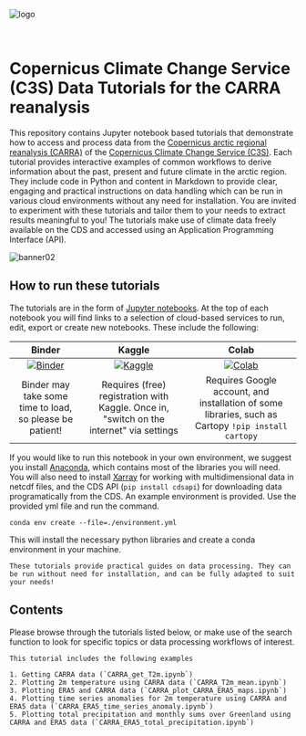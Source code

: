 ![logo](./LogoLine_EC_Cop_ECMWF.png)

<br>

# Copernicus Climate Change Service (C3S) Data Tutorials for the CARRA reanalysis

This repository contains Jupyter notebook based tutorials that demonstrate how to access and process data from the [Copernicus arctic regional reanalysis (CARRA)](https://cds.climate.copernicus.eu/cdsapp#!/dataset/reanalysis-carra-model-levels?tab=overview) of the [Copernicus Climate Change Service (C3S)](https://climate.copernicus.eu/). Each tutorial provides interactive examples of common workflows to derive information about the past, present and future climate in the arctic region. They include code in Python and content in Markdown to provide clear, engaging and practical instructions on data handling which can be run in various cloud environments without any need for installation. You are invited to experiment with these tutorials and tailor them to your needs to extract results meaningful to you! The tutorials make use of climate data freely available on the CDS and accessed using an Application Programming Interface (API).

![banner02](./img/C3S_jupyterbook_banner_v01.png)

## How to run these tutorials

The tutorials are in the form of [Jupyter notebooks](https://jupyter.org/). At the top of each notebook you will find links to a selection of cloud-based services to run, edit, export or create new notebooks. These include the following:

|Binder|Kaggle|Colab|
|:-:|:-:|:-:|
|[![Binder](https://mybinder.org/badge.svg)](https://mybinder.org/)|[![Kaggle](https://kaggle.com/static/images/open-in-kaggle.svg)](https://www.kaggle.com/code)|[![Colab](https://colab.research.google.com/assets/colab-badge.svg)](https://colab.research.google.com/)|
|Binder may take some time to load, so please be patient!                                           |Requires (free) registration with Kaggle. Once in, "switch on the internet" via settings           |Requires Google account, and installation of some libraries, such as Cartopy `!pip install cartopy`|

If you would like to run this notebook in your own environment, we suggest you install [Anaconda](https://docs.anaconda.com/anaconda/install/), which contains most of the libraries you will need. You will also need to install [Xarray](http://xarray.pydata.org/en/stable/) for working with multidimensional data in netcdf files, and the CDS API (`pip install cdsapi`) for downloading data programatically from the CDS.
An example environment is provided. Use the provided yml file and run the command.
```
conda env create --file=./environment.yml

```
This will install the necessary python libraries and create a conda environment in your machine.

```{note}
These tutorials provide practical guides on data processing. They can be run without need for installation, and can be fully adapted to suit your needs!
```

## Contents

Please browse through the tutorials listed below, or make use of the search function to look for specific topics or data processing workflows of interest.

```{tableofcontents}
This tutorial includes the following examples

1. Getting CARRA data (`CARRA_get_T2m.ipynb`)
2. Plotting 2m temperature using CARRA data (`CARRA_T2m_mean.ipynb`)
3. Plotting ERA5 and CARRA data (`CARRA_plot_CARRA_ERA5_maps.ipynb`)
4. Plotting time series anomalies for 2m temperature using CARRA and ERA5 data (`CARRA_ERA5_time_series_anomaly.ipynb`)
5. Plotting total precipitation and monthly sums over Greenland using CARRA and ERA5 data (`CARRA_ERA5_total_precipitation.ipynb`)
```
